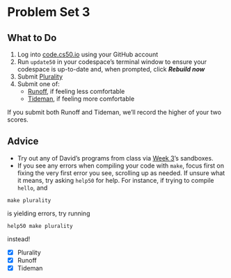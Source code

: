 # Problem Set 3
## What to Do
1. Log into [code.cs50.io](https://code.cs50.io/) using your GitHub account
2. Run `update50` in your codespace’s terminal window to ensure your codespace is up-to-date and, when prompted, click ***Rebuild now***
3. Submit [Plurality](https://cs50.harvard.edu/x/2022/psets/3/plurality/)
4. Submit one of:
   - [Runoff](https://cs50.harvard.edu/x/2022/psets/3/runoff/), if feeling less comfortable
   - [Tideman](https://cs50.harvard.edu/x/2022/psets/3/tideman/), if feeling more comfortable

If you submit both Runoff and Tideman, we’ll record the higher of your two scores.

## Advice
- Try out any of David’s programs from class via [Week 3](https://cs50.harvard.edu/x/2022/weeks/3/)’s sandboxes.
- If you see any errors when compiling your code with `make`, focus first on fixing the very first error you see, scrolling up as needed. If unsure what it means, try asking `help50` for help. For instance, if trying to compile `hello`, and

```
make plurality
```

is yielding errors, try running

```
help50 make plurality
```

instead!

- [x] Plurality
- [x] Runoff
- [x] Tideman
